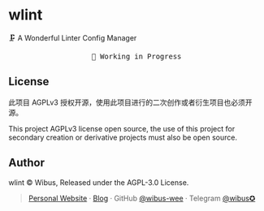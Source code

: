 # wlint
🗜️ A Wonderful Linter Config Manager

<pre align="center">
🧪 Working in Progress
</pre>

## License

此项目 AGPLv3 授权开源，使用此项目进行的二次创作或者衍生项目也必须开源。

This project AGPLv3 license open source, the use of this project for secondary creation or derivative projects must also be open source.

## Author

wlint © Wibus, Released under the AGPL-3.0 License. 

> [Personal Website](http://iucky.cn/) · [Blog](https://blog.iucky.cn/) · GitHub [@wibus-wee](https://github.com/wibus-wee/) · Telegram [@wibus✪](https://t.me/wibus_wee)